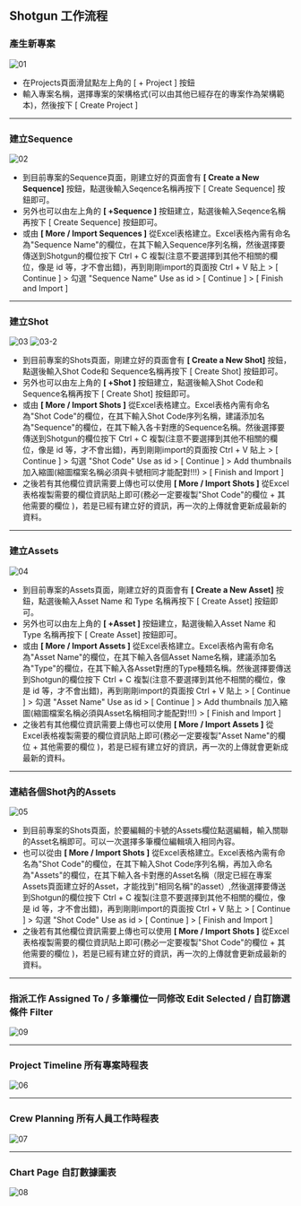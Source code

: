 ## Shotgun 工作流程

### 產生新專案
![01](https://user-images.githubusercontent.com/42924265/75033664-5b591f00-54e6-11ea-8835-26b54f871f9d.gif)
* 在Projects頁面滑鼠點左上角的  [ + Project ] 按鈕
* 輸入專案名稱，選擇專案的架構格式(可以由其他已經存在的專案作為架構範本)，然後按下 [ Create Project ]

---

### 建立Sequence
![02](https://user-images.githubusercontent.com/42924265/75033674-614f0000-54e6-11ea-960e-5f2029760faf.gif)
* 到目前專案的Sequence頁面，剛建立好的頁面會有 **[ Create a New Sequence]** 按鈕，點選後輸入Seqence名稱再按下 [ Create Sequence] 按鈕即可。
* 另外也可以由左上角的 **[ +Sequence ]**  按鈕建立，點選後輸入Seqence名稱再按下 [ Create Sequence] 按鈕即可。
* 或由 **[ More  / Import Sequences ]** 從Excel表格建立。Excel表格內需有命名為"Sequence Name"的欄位，在其下輸入Sequence序列名稱，然後選擇要傳送到Shotgun的欄位按下 Ctrl + C 複製(注意不要選擇到其他不相關的欄位，像是 id 等，才不會出錯)，再到剛剛import的頁面按 Ctrl + V 貼上 > [ Continue ] > 勾選 "Sequence Name" Use as id  > [ Continue ] > [ Finish and Import ]

---

### 建立Shot
![03](https://user-images.githubusercontent.com/42924265/75033677-6449f080-54e6-11ea-8e7f-b8e2b34ce2bf.gif)
![03-2](https://user-images.githubusercontent.com/42924265/75033685-68760e00-54e6-11ea-9457-763877917d84.gif)
* 到目前專案的Shots頁面，剛建立好的頁面會有 **[ Create a New Shot]** 按鈕，點選後輸入Shot Code和 Sequence名稱再按下 [ Create Shot] 按鈕即可。
* 另外也可以由左上角的 **[ +Shot ]** 按鈕建立，點選後輸入Shot Code和 Sequence名稱再按下 [ Create Shot] 按鈕即可。
* 或由 **[ More  / Import Shots ]** 從Excel表格建立。Excel表格內需有命名為"Shot Code"的欄位，在其下輸入Shot Code序列名稱，建議添加名為"Sequence"的欄位，在其下輸入各卡對應的Sequence名稱。然後選擇要傳送到Shotgun的欄位按下 Ctrl + C 複製(注意不要選擇到其他不相關的欄位，像是 id 等，才不會出錯)，再到剛剛import的頁面按 Ctrl + V 貼上 > [ Continue ] > 勾選 "Shot Code" Use as id  > [ Continue ] > Add thumbnails 加入縮圖(縮圖檔案名稱必須與卡號相同才能配對!!!)  >  [ Finish and Import ]
* 之後若有其他欄位資訊需要上傳也可以使用 **[ More  / Import Shots ]** 從Excel表格複製需要的欄位資訊貼上即可(務必一定要複製"Shot Code"的欄位 + 其他需要的欄位 )，若是已經有建立好的資訊，再一次的上傳就會更新成最新的資料。

---

### 建立Assets
![04](https://user-images.githubusercontent.com/42924265/75033693-6dd35880-54e6-11ea-9926-06edbc6359fe.gif)
* 到目前專案的Assets頁面，剛建立好的頁面會有 **[ Create a New Asset]** 按鈕，點選後輸入Asset Name 和 Type 名稱再按下 [ Create Asset] 按鈕即可。
* 另外也可以由左上角的 **[ +Asset ]** 按鈕建立，點選後輸入Asset Name 和 Type 名稱再按下 [ Create Asset] 按鈕即可。
* 或由 **[ More  / Import Assets ]** 從Excel表格建立。Excel表格內需有命名為"Asset Name"的欄位，在其下輸入各個Asset Name名稱，建議添加名為"Type"的欄位，在其下輸入各Asset對應的Type種類名稱。然後選擇要傳送到Shotgun的欄位按下 Ctrl + C 複製(注意不要選擇到其他不相關的欄位，像是 id 等，才不會出錯)，再到剛剛import的頁面按 Ctrl + V 貼上 > [ Continue ] > 勾選 "Asset Name" Use as id  > [ Continue ] > Add thumbnails 加入縮圖(縮圖檔案名稱必須與Asset名稱相同才能配對!!!)  >  [ Finish and Import ]
* 之後若有其他欄位資訊需要上傳也可以使用  **[ More  / Import Assets ]** 從Excel表格複製需要的欄位資訊貼上即可(務必一定要複製"Asset Name"的欄位 + 其他需要的欄位 )，若是已經有建立好的資訊，再一次的上傳就會更新成最新的資料。

---

### 連結各個Shot內的Assets
![05](https://user-images.githubusercontent.com/42924265/75036822-ad517300-54ed-11ea-8a40-fb0d8aa9ad2f.gif)
* 到目前專案的Shots頁面，於要編輯的卡號的Assets欄位點選編輯，輸入關聯的Asset名稱即可。可以一次選擇多筆欄位編輯填入相同內容。
* 也可以從由 **[ More  / Import Shots ]** 從Excel表格建立。Excel表格內需有命名為"Shot Code"的欄位，在其下輸入Shot Code序列名稱，再加入命名為"Assets"的欄位，在其下輸入各卡對應的Asset名稱（限定已經在專案Assets頁面建立好的Asset，才能找到"相同名稱"的asset）,然後選擇要傳送到Shotgun的欄位按下 Ctrl + C 複製(注意不要選擇到其他不相關的欄位，像是 id 等，才不會出錯)，再到剛剛import的頁面按 Ctrl + V 貼上 > [ Continue ] > 勾選 "Shot Code" Use as id  > [ Continue ] >  [ Finish and Import ]
* 之後若有其他欄位資訊需要上傳也可以使用 **[ More  / Import Shots ]** 從Excel表格複製需要的欄位資訊貼上即可(務必一定要複製"Shot Code"的欄位 + 其他需要的欄位 )，若是已經有建立好的資訊，再一次的上傳就會更新成最新的資料。

---

### 指派工作 Assigned To / 多筆欄位一同修改 Edit Selected / 自訂篩選條件 Filter
![09](https://user-images.githubusercontent.com/42924265/75038624-afb5cc00-54f1-11ea-94d5-af491248e8a7.gif)

---

### Project Timeline 所有專案時程表
![06](https://user-images.githubusercontent.com/42924265/75037124-6a43cf80-54ee-11ea-9cdf-3865b9668698.gif)

---
### Crew Planning 所有人員工作時程表
![07](https://user-images.githubusercontent.com/42924265/75037475-34ebb180-54ef-11ea-8cec-a01948cb490d.gif)

---
### Chart Page 自訂數據圖表
![08](https://user-images.githubusercontent.com/42924265/75037922-38cc0380-54f0-11ea-83f0-0a552339a89e.gif)

